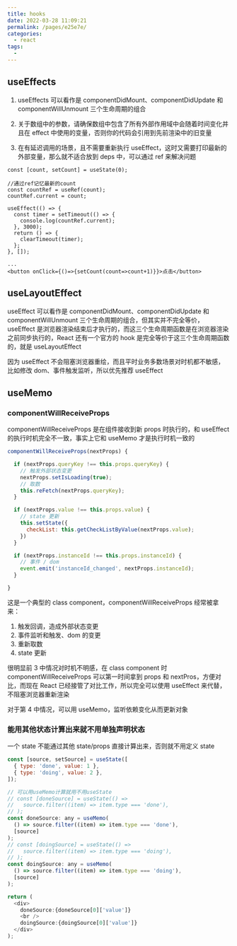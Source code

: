 ```yaml
---
title: hooks
date: 2022-03-28 11:09:21
permalink: /pages/e25e7e/
categories:
  - react
tags:
  -
---
```


## useEffects

1. useEffects 可以看作是 componentDidMount、componentDidUpdate 和 componentWillUnmount 三个生命周期的组合

1. 关于数组中的参数，请确保数组中包含了所有外部作用域中会随着时间变化并且在 effect 中使用的变量，否则你的代码会引用到先前渲染中的旧变量

1. 在有延迟调用的场景，且不需要重新执行 useEffect，这时又需要打印最新的外部变量，那么就不适合放到 deps 中，可以通过 ref 来解决问题

```
const [count, setCount] = useState(0);

//通过ref记忆最新的count
const countRef = useRef(count);
countRef.current = count;

useEffect(() => {
  const timer = setTimeout(() => {
    console.log(countRef.current);
  }, 3000);
  return () => {
    clearTimeout(timer);
  };
}, []);

...
<button onClick={()=>{setCount(count=>count+1)}}>点击</button>
```

## useLayoutEffect

useEffect 可以看作是 componentDidMount、componentDidUpdate 和 componentWillUnmount 三个生命周期的组合，但其实并不完全等价，useEffect 是浏览器渲染结束后才执行的，而这三个生命周期函数是在浏览器渲染之前同步执行的，React 还有一个官方的 hook 是完全等价于这三个生命周期函数的，就是 useLayoutEffect

因为 useEffect 不会阻塞浏览器重绘，而且平时业务多数场景对时机都不敏感，比如修改 dom、事件触发监听，所以优先推荐 useEffect

## useMemo

### componentWillReceiveProps

componentWillReceiveProps 是在组件接收到新 props 时执行的，和 useEffect 的执行时机完全不一致，事实上它和 useMemo 才是执行时机一致的

```js
componentWillReceiveProps(nextProps) {

  if (nextProps.queryKey !== this.props.queryKey) {
    // 触发外部状态变更
    nextProps.setIsLoading(true);
    // 取数
    this.reFetch(nextProps.queryKey);
  }

  if (nextProps.value !== this.props.value) {
    // state 更新
    this.setState({
      checkList: this.getCheckListByValue(nextProps.value);
    })
  }

  if (nextProps.instanceId !== this.props.instanceId) {
    // 事件 / dom
    event.emit('instanceId_changed', nextProps.instanceId);
  }

}
```

这是一个典型的 class component，componentWillReceiveProps 经常被拿来：

1. 触发回调，造成外部状态变更
2. 事件监听和触发、dom 的变更
3. 重新取数
4. state 更新

很明显前 3 中情况对时机不明感，在 class component 时 componentWillReceiveProps 可以第一时间拿到 props 和 nextPros，方便对比，而现在 React 已经接管了对比工作，所以完全可以使用 useEffect 来代替，不阻塞浏览器重新渲染

对于第 4 中情况，可以用 useMemo，监听依赖变化从而更新对象

### 能用其他状态计算出来就不用单独声明状态

一个 state 不能通过其他 state/props 直接计算出来，否则就不用定义 state

```js
const [source, setSource] = useState([
  { type: 'done', value: 1 },
  { type: 'doing', value: 2 },
]);

// 可以用useMemo计算就用不用useState
// const [doneSource] = useState(() =>
//   source.filter((item) => item.type === 'done'),
// );
const doneSource: any = useMemo(
  () => source.filter((item) => item.type === 'done'),
  [source]
);
// const [doingSource] = useState(() =>
//   source.filter((item) => item.type === 'doing'),
// );
const doingSource: any = useMemo(
  () => source.filter((item) => item.type === 'doing'),
  [source]
);

return (
  <div>
    doneSource:{doneSource[0]['value']}
    <br />
    doingSource:{doingSource[0]['value']}
  </div>
);
```
